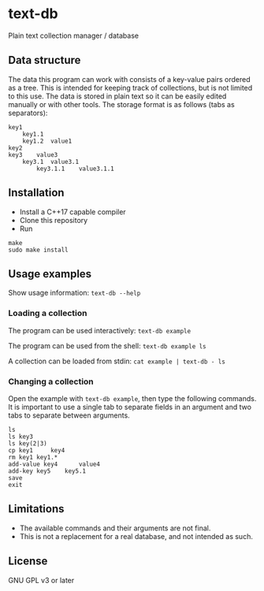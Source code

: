 # text-db
Plain text collection manager / database

## Data structure
The data this program can work with consists of a key-value pairs ordered as a tree. This is intended for keeping track of collections, but is not limited to this use. The data is stored in plain text so it can be easily edited manually or with other tools. The storage format is as follows (tabs as separators):
```
key1
	key1.1
	key1.2	value1
key2
key3	value3
	key3.1	value3.1
		key3.1.1	value3.1.1
```

## Installation
- Install a C++17 capable compiler
- Clone this repository
- Run
```
make
sudo make install
```

## Usage examples
Show usage information: ``text-db --help``

### Loading a collection
The program can be used interactively: ``text-db example``

The program can be used from the shell: ``text-db example ls``

A collection can be loaded from stdin: ``cat example | text-db - ls``

### Changing a collection 
Open the example with ``text-db example``, then type the following commands. It is important to use a single tab to separate fields in an argument and two tabs to
separate between arguments.

```
ls
ls key3
ls key(2|3)
cp key1		key4
rm key1	key1.*
add-value key4		value4
add-key key5	key5.1
save
exit
```

## Limitations
- The available commands and their arguments are not final.
- This is not a replacement for a real database, and not intended as such.

## License
GNU GPL v3 or later
